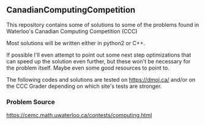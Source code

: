 ## CanadianComputingCompetition
This repository contains some of solutions to some of the problems found in Waterloo's Canadian Computing Competition (CCC)

Most solutions will be written either in python2 or C++.

If possible I'll even attempt to point out some next step optimizations that can speed up the solution even further, but these won't be necessary for the problem itself. Maybe even some good resources to point to.

The following codes and solutions are tested on https://dmoj.ca/ and/or on the CCC Grader depending on which site's tests are stronger.

### Problem Source
https://cemc.math.uwaterloo.ca/contests/computing.html
